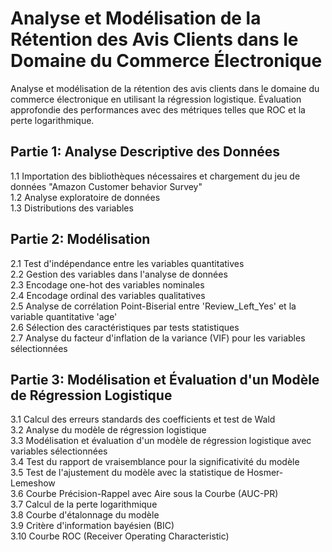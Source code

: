 # Analyse et Modélisation de la Rétention des Avis Clients dans le Domaine du Commerce Électronique

Analyse et modélisation de la rétention des avis clients dans le domaine du commerce électronique en utilisant la régression logistique. Évaluation approfondie des performances avec des métriques telles que ROC et la perte logarithmique.

## Partie 1: Analyse Descriptive des Données

1.1 Importation des bibliothèques nécessaires et chargement du jeu de données "Amazon Customer behavior Survey"  
1.2 Analyse exploratoire de données  
1.3 Distributions des variables  

## Partie 2: Modélisation

2.1 Test d'indépendance entre les variables quantitatives  
2.2 Gestion des variables dans l'analyse de données  
2.3 Encodage one-hot des variables nominales  
2.4 Encodage ordinal des variables qualitatives  
2.5 Analyse de corrélation Point-Biserial entre 'Review_Left_Yes' et la variable quantitative 'age'  
2.6 Sélection des caractéristiques par tests statistiques  
2.7 Analyse du facteur d'inflation de la variance (VIF) pour les variables sélectionnées  

## Partie 3: Modélisation et Évaluation d'un Modèle de Régression Logistique

3.1 Calcul des erreurs standards des coefficients et test de Wald  
3.2 Analyse du modèle de régression logistique  
3.3 Modélisation et évaluation d'un modèle de régression logistique avec variables sélectionnées  
3.4 Test du rapport de vraisemblance pour la significativité du modèle  
3.5 Test de l'ajustement du modèle avec la statistique de Hosmer-Lemeshow  
3.6 Courbe Précision-Rappel avec Aire sous la Courbe (AUC-PR)  
3.7 Calcul de la perte logarithmique  
3.8 Courbe d'étalonnage du modèle  
3.9 Critère d'information bayésien (BIC)  
3.10 Courbe ROC (Receiver Operating Characteristic)
